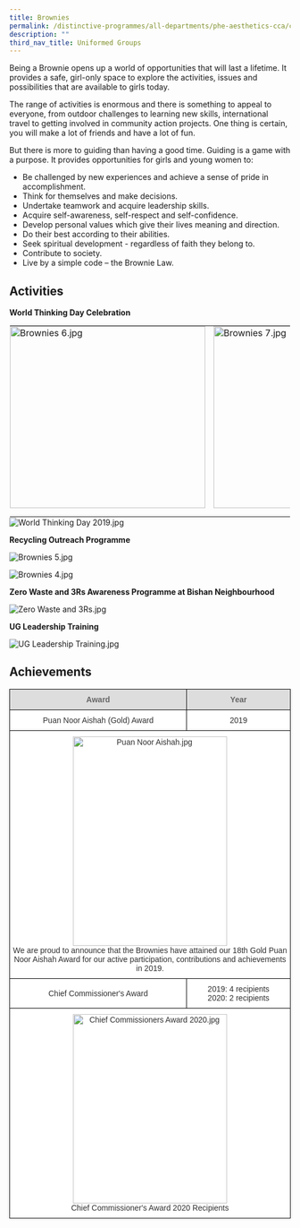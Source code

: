 ```yaml
---
title: Brownies
permalink: /distinctive-programmes/all-departments/phe-aesthetics-cca/cca/uniformed-groups/brownies/
description: ""
third_nav_title: Uniformed Groups
---
```

Being a Brownie opens up a world of opportunities that will last a lifetime. It provides a safe, girl-only space to explore the activities, issues and possibilities that are available to girls today.

  

The range of activities is enormous and there is something to appeal to everyone, from outdoor challenges to learning new skills, international travel to getting involved in community action projects. One thing is certain, you will make a lot of friends and have a lot of fun.

  

But there is more to guiding than having a good time. Guiding is a game with a purpose. It provides opportunities for girls and young women to:

  

*   Be challenged by new experiences and achieve a sense of pride in accomplishment.
*   Think for themselves and make decisions.
*   Undertake teamwork and acquire leadership skills.
*   Acquire self-awareness, self-respect and self-confidence.
*   Develop personal values which give their lives meaning and direction.
*   Do their best according to their abilities.
*   Seek spiritual development - regardless of faith they belong to.
*   Contribute to society.
*   Live by a simple code – the Brownie Law.

Activities
----------

**World Thinking Day Celebration**

<table style="margin: 0px 10px 0px 0px; outline: 0px; padding: 0px; border-collapse: collapse; float: left; border: 1px solid transparent; table-layout: fixed;" class="ives_tab_kosong ive_eobj_left"><tbody style="margin: 0px; outline: 0px; padding: 0px;"><tr style="margin: 0px; outline: 0px; padding: 0px;"><td style="margin: 0px; outline: 0px; padding: 0px 15px 15px 0px; vertical-align: top;"><img style="margin: auto; outline: 0px; padding: 0px; border: none; max-width: 100%; clear: both; display: block; width: 350px; height: 325px;" class="ive_eobj_center" alt="Brownies 6.jpg" src="https://yangzhengpri.moe.edu.sg/qql/slot/u703/2022/Distinctive%20Programmes/CCA/Uniformed%20Groups/Brownies/Brownies%206.jpg"></td><td style="margin: 0px; outline: 0px; padding: 0px 15px 15px 0px; vertical-align: top;"><img style="margin: auto; outline: 0px; padding: 0px; border: none; max-width: 100%; clear: both; display: block; width: 183px; height: 325px;" class="ive_eobj_center" alt="Brownies 7.jpg" src="https://yangzhengpri.moe.edu.sg/qql/slot/u703/2022/Distinctive%20Programmes/CCA/Uniformed%20Groups/Brownies/Brownies%207.jpg"></td></tr></tbody></table>

![World Thinking Day 2019.jpg](https://yangzhengpri.moe.edu.sg/qql/slot/u703/2022/Distinctive%20Programmes/CCA/Uniformed%20Groups/Brownies/World%20Thinking%20Day%202019.jpg)

  

**Recycling Outreach Programme**

![Brownies 5.jpg](https://yangzhengpri.moe.edu.sg/qql/slot/u703/2022/Distinctive%20Programmes/CCA/Uniformed%20Groups/Brownies/Brownies%205.jpg)  

![Brownies 4.jpg](https://yangzhengpri.moe.edu.sg/qql/slot/u703/2022/Distinctive%20Programmes/CCA/Uniformed%20Groups/Brownies/Brownies%204.jpg)

  

**Zero Waste and 3Rs Awareness Programme at Bishan Neighbourhood**  

![Zero Waste and 3Rs.jpg](https://yangzhengpri.moe.edu.sg/qql/slot/u703/2022/Distinctive%20Programmes/CCA/Uniformed%20Groups/Brownies/Zero%20Waste%20and%203Rs.jpg)

  

**UG Leadership Training**

![UG Leadership Training.jpg](https://yangzhengpri.moe.edu.sg/qql/slot/u703/2022/Distinctive%20Programmes/CCA/Uniformed%20Groups/Brownies/UG%20Leadership%20Training.jpg)

Achievements
------------

<style type="text/css">
.tg  {border-collapse:collapse;border-spacing:0;}
.tg td{border-color:black;border-style:solid;border-width:1px;font-family:Arial, sans-serif;font-size:14px;
  overflow:hidden;padding:10px 5px;word-break:normal;}
.tg th{border-color:black;border-style:solid;border-width:1px;font-family:Arial, sans-serif;font-size:14px;
  font-weight:normal;overflow:hidden;padding:10px 5px;word-break:normal;}
.tg .tg-dm6r{background-color:#FFF;color:#303030;text-align:center;vertical-align:middle}
.tg .tg-epkd{background-color:#FFF;color:#303030;text-align:center;vertical-align:top}
.tg .tg-feqv{background-color:#DDD;color:#666;font-weight:bold;text-align:center;vertical-align:middle}
</style>
<table class="tg">
<thead>
  <tr>
    <th class="tg-feqv"><span style="color:#666;background-color:#DDD">Award</span></th>
    <th class="tg-feqv"><span style="color:#666;background-color:#DDD">Year</span></th>
  </tr>
</thead>
<tbody>
  <tr>
    <td class="tg-dm6r">Puan Noor Aishah (Gold) Award</td>
    <td class="tg-dm6r">2019</td>
  </tr>
  <tr>
    <td class="tg-epkd" colspan="2"><img src="https://yangzhengpri.moe.edu.sg/qql/slot/u703/2022/Distinctive%20Programmes/CCA/Uniformed%20Groups/Brownies/Puan%20Noor%20Aishah.jpg" alt="Puan Noor Aishah.jpg" width="276" height="374"><br>We are proud to announce that the Brownies have attained our 18th Gold Puan Noor Aishah Award for our active participation, contributions and achievements in 2019.</td>
  </tr>
  <tr>
    <td class="tg-dm6r">Chief Commissioner's Award</td>
    <td class="tg-dm6r">2019: 4 recipients<br>2020: 2 recipients</td>
  </tr>
  <tr>
    <td class="tg-epkd" colspan="2"><img src="https://yangzhengpri.moe.edu.sg/qql/slot/u703/2022/Distinctive%20Programmes/CCA/Uniformed%20Groups/Brownies/Chief%20Commissioners%20Award%202020.jpg" alt="Chief Commissioners Award 2020.jpg" width="276" height="338"><br>Chief Commissioner's Award 2020 Recipients</td>
  </tr>
</tbody>
</table>